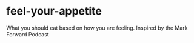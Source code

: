 # feel-your-appetite
What you should eat based on how you are feeling. Inspired by the Mark Forward Podcast
